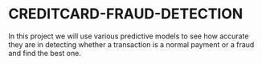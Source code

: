 # CREDITCARD-FRAUD-DETECTION
In this project we will use various predictive models to see how accurate they are in detecting whether a transaction is a normal payment or a fraud and find the best one.
